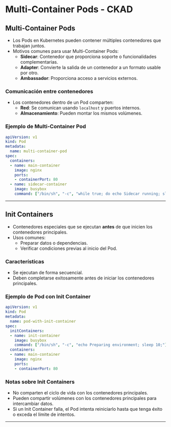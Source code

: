 # Multi-Container Pods - CKAD

## Multi-Container Pods

- Los Pods en Kubernetes pueden contener múltiples contenedores que trabajan juntos.
- Motivos comunes para usar Multi-Container Pods:
    - **Sidecar**: Contenedor que proporciona soporte o funcionalidades complementarias.
    - **Adapter**: Convierte la salida de un contenedor a un formato usable por otro.
    - **Ambassador**: Proporciona acceso a servicios externos.

### Comunicación entre contenedores

- Los contenedores dentro de un Pod comparten:
    - **Red**: Se comunican usando `localhost` y puertos internos.
    - **Almacenamiento**: Pueden montar los mismos volúmenes.

### Ejemplo de Multi-Container Pod

```yaml
apiVersion: v1
kind: Pod
metadata:
  name: multi-container-pod
spec:
  containers:
  - name: main-container
    image: nginx
    ports:
    - containerPort: 80
  - name: sidecar-container
    image: busybox
    command: ["/bin/sh", "-c", "while true; do echo Sidecar running; sleep 30; done;"]
```

---

## Init Containers

- Contenedores especiales que se ejecutan **antes** de que inicien los contenedores principales.
- Usos comunes:
    - Preparar datos o dependencias.
    - Verificar condiciones previas al inicio del Pod.

### Características

- Se ejecutan de forma secuencial.
- Deben completarse exitosamente antes de iniciar los contenedores principales.

### Ejemplo de Pod con Init Container

```yaml
apiVersion: v1
kind: Pod
metadata:
  name: pod-with-init-container
spec:
  initContainers:
  - name: init-container
    image: busybox
    command: ["/bin/sh", "-c", "echo Preparing environment; sleep 10;"]
  containers:
  - name: main-container
    image: nginx
    ports:
    - containerPort: 80
```

### Notas sobre Init Containers

- No comparten el ciclo de vida con los contenedores principales.
- Pueden compartir volúmenes con los contenedores principales para intercambiar datos.
- Si un Init Container falla, el Pod intenta reiniciarlo hasta que tenga éxito o exceda el límite de intentos.

---